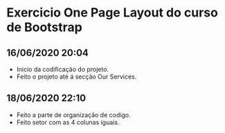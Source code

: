 # Exercicio One Page Layout do curso de Bootstrap

## 16/06/2020 20:04 

- Inicio da codificação do projeto.
- Feito o projeto até á secção Our Services.

## 18/06/2020 22:10 

- Feito a parte de organização de codigo.
- Feito setor com as 4 colunas iguais.